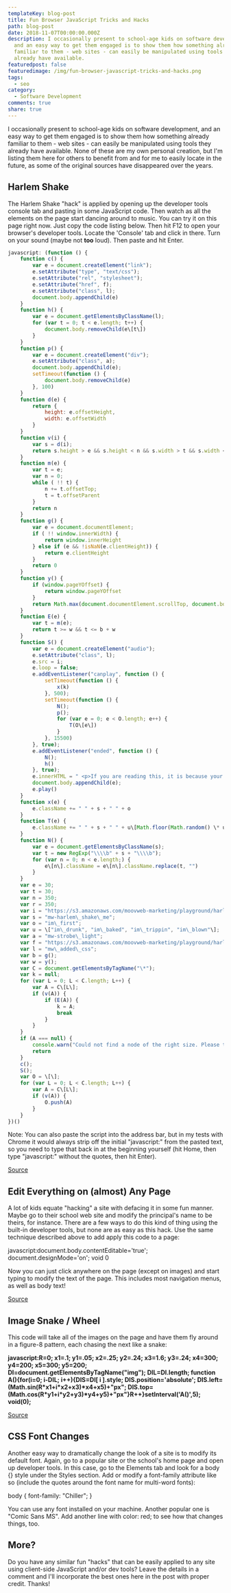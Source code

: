 ```yaml
---
templateKey: blog-post
title: Fun Browser JavaScript Tricks and Hacks
path: blog-post
date: 2018-11-07T00:00:00.000Z
description: I occasionally present to school-age kids on software development,
  and an easy way to get them engaged is to show them how something already
  familiar to them - web sites - can easily be manipulated using tools they
  already have available.
featuredpost: false
featuredimage: /img/fun-browser-javascript-tricks-and-hacks.png
tags:
  - seo
category:
  - Software Development
comments: true
share: true
---
```

I occasionally present to school-age kids on software development, and an easy way to get them engaged is to show them how something already familiar to them - web sites - can easily be manipulated using tools they already have available. None of these are my own personal creation, but I'm listing them here for others to benefit from and for me to easily locate in the future, as some of the original sources have disappeared over the years.

## Harlem Shake

The Harlem Shake "hack" is applied by opening up the developer tools console tab and pasting in some JavaScript code. Then watch as all the elements on the page start dancing around to music. You can try it on this page right now. Just copy the code listing below. Then hit F12 to open your browser's developer tools. Locate the 'Console' tab and click in there. Turn on your sound (maybe not **too** loud). Then paste and hit Enter.

```javascript
javascript: (function () {
    function c() {
        var e = document.createElement("link");
        e.setAttribute("type", "text/css");
        e.setAttribute("rel", "stylesheet");
        e.setAttribute("href", f);
        e.setAttribute("class", l);
        document.body.appendChild(e)
    }
    function h() {
        var e = document.getElementsByClassName(l);
        for (var t = 0; t < e.length; t++) {
            document.body.removeChild(e\[t\])
        }
    }
    function p() {
        var e = document.createElement("div");
        e.setAttribute("class", a);
        document.body.appendChild(e);
        setTimeout(function () {
            document.body.removeChild(e)
        }, 100)
    }
    function d(e) {
        return {
            height: e.offsetHeight,
            width: e.offsetWidth
        }
    }
    function v(i) {
        var s = d(i);
        return s.height > e && s.height < n && s.width > t && s.width < r
    }
    function m(e) {
        var t = e;
        var n = 0;
        while ( !! t) {
            n += t.offsetTop;
            t = t.offsetParent
        }
        return n
    }
    function g() {
        var e = document.documentElement;
        if ( !! window.innerWidth) {
            return window.innerHeight
        } else if (e && !isNaN(e.clientHeight)) {
            return e.clientHeight
        }
        return 0
    }
    function y() {
        if (window.pageYOffset) {
            return window.pageYOffset
        }
        return Math.max(document.documentElement.scrollTop, document.body.scrollTop)
    }
    function E(e) {
        var t = m(e);
        return t >= w && t <= b + w
    }
    function S() {
        var e = document.createElement("audio");
        e.setAttribute("class", l);
        e.src = i;
        e.loop = false;
        e.addEventListener("canplay", function () {
            setTimeout(function () {
                x(k)
            }, 500);
            setTimeout(function () {
                N();
                p();
                for (var e = 0; e < O.length; e++) {
                    T(O\[e\])
                }
            }, 15500)
        }, true);
        e.addEventListener("ended", function () {
            N();
            h()
        }, true);
        e.innerHTML = " <p>If you are reading this, it is because your browser does not support the audio element. We recommend that you get a new browser.</p> <p>";
        document.body.appendChild(e);
        e.play()
    }
    function x(e) {
        e.className += " " + s + " " + o
    }
    function T(e) {
        e.className += " " + s + " " + u\[Math.floor(Math.random() \* u.length)\]
    }
    function N() {
        var e = document.getElementsByClassName(s);
        var t = new RegExp("\\\\b" + s + "\\\\b");
        for (var n = 0; n < e.length;) {
            e\[n\].className = e\[n\].className.replace(t, "")
        }
    }
    var e = 30;
    var t = 30;
    var n = 350;
    var r = 350;
    var i = "https://s3.amazonaws.com/moovweb-marketing/playground/harlem-shake.mp3";
    var s = "mw-harlem\_shake\_me";
    var o = "im\_first";
    var u = \["im\_drunk", "im\_baked", "im\_trippin", "im\_blown"\];
    var a = "mw-strobe\_light";
    var f = "https://s3.amazonaws.com/moovweb-marketing/playground/harlem-shake-style.css";
    var l = "mw\_added\_css";
    var b = g();
    var w = y();
    var C = document.getElementsByTagName("\*");
    var k = null;
    for (var L = 0; L < C.length; L++) {
        var A = C\[L\];
        if (v(A)) {
            if (E(A)) {
                k = A;
                break
            }
        }
    }
    if (A === null) {
        console.warn("Could not find a node of the right size. Please try a different page.");
        return
    }
    c();
    S();
    var O = \[\];
    for (var L = 0; L < C.length; L++) {
        var A = C\[L\];
        if (v(A)) {
            O.push(A)
        }
    }
})()
```

Note: You can also paste the script into the address bar, but in my tests with Chrome it would always strip off the initial "javascript:" from the pasted text, so you need to type that back in at the beginning yourself (hit Home, then type "javascript:" without the quotes, then hit Enter).

[Source](https://gist.github.com/jonathantneal/656b23d080994df1587f770f61d88c77)

## Edit Everything on (almost) Any Page

A lot of kids equate "hacking" a site with defacing it in some fun manner. Maybe go to their school web site and modify the principal's name to be theirs, for instance. There are a few ways to do this kind of thing using the built-in developer tools, but none are as easy as this hack. Use the same technique described above to add apply this code to a page:

javascript:document.body.contentEditable='true'; document.designMode='on'; void 0

Now you can just click anywhere on the page (except on images) and start typing to modify the text of the page. This includes most navigation menus, as well as body text!

[Source](http://www.blogohblog.com/cool-javascript-tricks/)

## Image Snake / Wheel

This code will take all of the images on the page and have them fly around in a figure-8 pattern, each chasing the next like a snake:

**javascript:R=0; x1=.1; y1=.05; x2=.25; y2=.24; x3=1.6; y3=.24; x4=300; y4=200; x5=300; y5=200; DI=document.getElementsByTagName("img"); DIL=DI.length; function A(){for(i=0; i-DIL; i++){DIS=DI\[ i ].style; DIS.position='absolute'; DIS.left=(Math.sin(R\*x1+i\*x2+x3)\*x4+x5)+"px"; DIS.top=(Math.cos(R\*y1+i\*y2+y3)\*y4+y5)+"px"}R++}setInterval('A()',5); void(0);**

[Source](http://www.blogohblog.com/cool-javascript-tricks/)

## CSS Font Changes

Another easy way to dramatically change the look of a site is to modify its default font. Again, go to a popular site or the school's home page and open up developer tools. In this case, go to the Elements tab and look for a body {} style under the Styles section. Add or modify a font-family attribute like so (include the quotes around the font name for multi-word fonts):

body {   font-family: "Chiller"; }

You can use any font installed on your machine. Another popular one is "Comic Sans MS". Add another line with color: red; to see how that changes things, too.

## More?

Do you have any similar fun "hacks" that can be easily applied to any site using client-side JavaScript and/or dev tools? Leave the details in a comment and I'll incorporate the best ones here in the post with proper credit. Thanks!